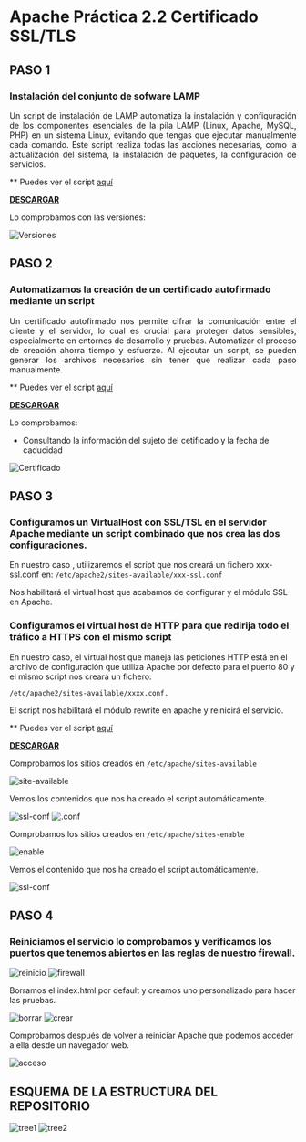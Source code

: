 # Apache Práctica 2.2 Certificado SSL/TLS

## **PASO 1**

### Instalación del conjunto de sofware LAMP

<div style="text-align: justify">

Un script de instalación de LAMP automatiza la instalación y configuración de los componentes esenciales de la pila LAMP (Linux, Apache, MySQL, PHP) en un sistema Linux, evitando que tengas que ejecutar manualmente cada comando.
Este script realiza todas las acciones necesarias, como la actualización del sistema, la instalación de paquetes, la configuración de servicios.

</div>

** Puedes ver el script [aquí](Instalacion-LAMP.md)

<a href="Scripts/Instalacion-LAMP.sh" download>**DESCARGAR**</a>

Lo comprobamos con las versiones:

![Versiones](img/versiones.png)

## **PASO 2**

### Automatizamos la creación de un certificado autofirmado mediante un script

<div style="text-align: justify">

Un certificado autofirmado nos permite cifrar la comunicación entre el cliente y el servidor, lo cual es crucial para proteger datos sensibles, especialmente en entornos de desarrollo y pruebas.
Automatizar el proceso de creación ahorra tiempo y esfuerzo. Al ejecutar un script, se pueden generar los archivos necesarios sin tener que realizar cada paso manualmente.

</div>

** Puedes ver el script [aquí](setup-certificado-firmado.md)

<a href="Scripts/setup-certificado-firmado.sh" download>**DESCARGAR**</a>

Lo comprobamos:
- Consultando la información del sujeto del cetificado y la fecha de caducidad

![Certificado](img/certificado.png)

## **PASO 3**

### Configuramos un VirtualHost con SSL/TSL en el servidor Apache mediante un script combinado que nos crea las dos configuraciones.


En nuestro caso , utilizaremos el script que nos creará un fichero xxx-ssl.conf en: `/etc/apache2/sites-available/xxx-ssl.conf `  

Nos habilitará el virtual host que acabamos de configurar y el módulo SSL en Apache.

  
### Configuramos el virtual host de HTTP para que redirija todo el tráfico a HTTPS con el mismo script

En nuestro caso, el virtual host que maneja las peticiones HTTP está en el archivo de configuración que utiliza Apache por defecto para el puerto 80  y el mismo script nos creará un fichero:

`/etc/apache2/sites-available/xxxx.conf. ` 

El script nos habilitará el módulo rewrite en apache y reinicirá el servicio.

** Puedes ver el script [aquí](ssl-conf_.conf.md)

<a href="Scripts/ssl-conf_.conf.sh" download>**DESCARGAR**</a>

Comprobamos los sitios creados en `/etc/apache/sites-available `

![site-available](img/creados.png)


Vemos los contenidos que nos ha creado el script automáticamente.

![ssl-conf](img/ssl.conf.png)
![.conf](img/80.png)


Comprobamos los sitios creados en `/etc/apache/sites-enable `

![enable](img/enable.png)

Vemos el contenido que nos ha creado el script automáticamente.

![ssl-conf](img/ssl.conf.png)

## **PASO 4**

### Reiniciamos el servicio lo comprobamos y verificamos los puertos que tenemos abiertos en las reglas de nuestro firewall.

![reinicio](img/reiniciar.png)
![firewall](img/fierwall.png)

Borramos el index.html por default y creamos uno personalizado para hacer las pruebas.

![borrar](img/borrar-index.png)
![crear](img/crear-index.png)

Comprobamos después de volver a reiniciar Apache que podemos acceder a ella desde un navegador web.

![acceso](img/nuevo-index.png)

## **ESQUEMA DE LA ESTRUCTURA DEL REPOSITORIO**

![tree1](img/tree-L1.png)
![tree2](img/tree-L3.png)
